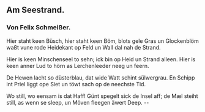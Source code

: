 <h2>Am Seestrand.</h2>

<h3>Von Felix Schmeißer.</h3>

Hier staht keen Büsch, hier staht keen Böm,
blots gele Gras un Glockenblöm
waßt vune rode Heidekant
op Feld un Wall dal nah de Strand.

Hier is keen Minschenseel to sehn;
ick bin op Heid un Strand alleen.
Hier is keen anner Lud to hörn
as Lerchenleeder neeg un feern.

De Hewen lacht so düsterblau,
dat wide Watt schint sülwergrau.
En Schipp int Priel liggt ope Siet
un töwt sach op de neechste Tid.

Wo still, wo eensam is dat Haff!
Günt spegelt sick de Insel aff;
de Mæl steiht still, as wenn se sleep,
un Möven fleegen äwert Deep. --

